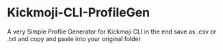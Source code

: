# Kickmoji-CLI-ProfileGen
A very Simple Profile Generator for Kickmoji CLI 
in the end save as .csv or .txt and copy and paste into your original folder
